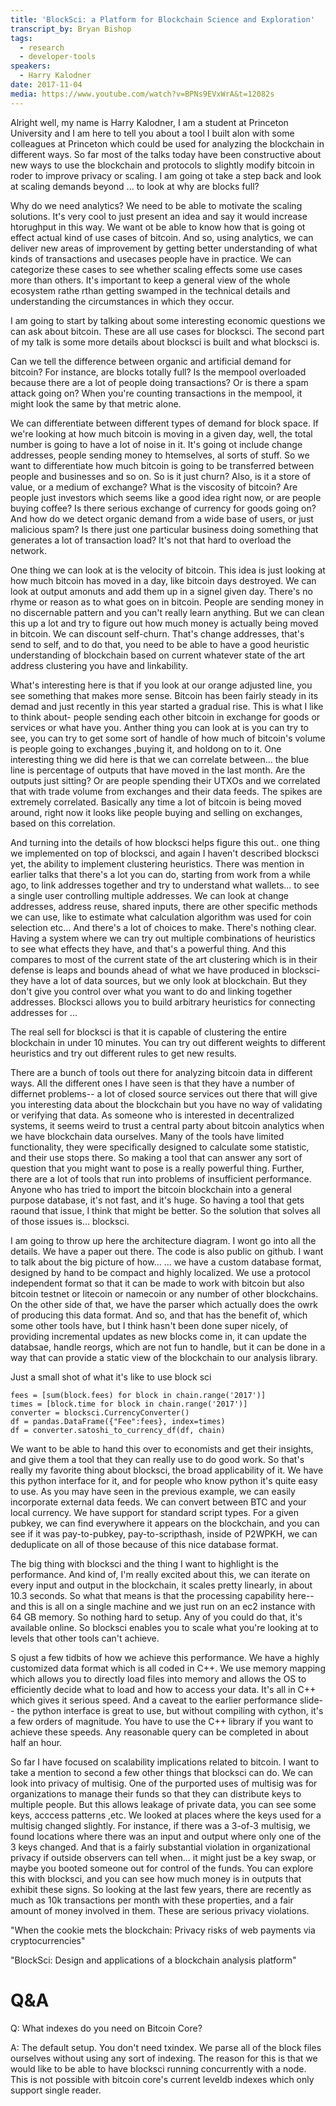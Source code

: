 ```yaml
---
title: 'BlockSci: a Platform for Blockchain Science and Exploration'
transcript_by: Bryan Bishop
tags:
  - research
  - developer-tools
speakers:
  - Harry Kalodner
date: 2017-11-04
media: https://www.youtube.com/watch?v=BPNs9EVxWrA&t=12082s
---
```

Alright well, my name is Harry Kalodner, I am a student at Princeton University and I am here to tell you about a tool I built alon with some colleagues at Princeton which could be used for analyzing the blockchain in different ways. So far most of the talks today have been constructive about new ways to use the blockchain and protocols to slightly modify bitcoin in roder to improve privacy or scaling. I am going ot take a step back and look at scaling demands beyond ... to look at why are blocks full?

Why do we need analytics? We need to be able to motivate the scaling solutions. It's very cool to just present an idea and say it would increase htorughput in this way. We want ot be able to know how that is going ot effect actual kind of use cases of bitcoin. And so, using analytics, we can deliver new areas of improvement by getting better understanding of what kinds of transactions and usecases people have in practice. We can categorize these cases to see whether scaling effects some use cases more than others. It's important to keep a general view of the whole ecosystem rathe rthan getting swamped in the technical details and understanding the circumstances in which they occur.

I am going to start by talking about some interesting economic questions we can ask about bitcoin. These are all use cases for blocksci. The second part of my talk is some more details about blocksci is built and what blocksci is.

Can we tell the difference between organic and artificial demand for bitcoin? For instance, are blocks totally full? Is the mempool overloaded because there are a lot of people doing transactions? Or is there a spam attack going on? When you're counting transactions in the mempool, it might look the same by that metric alone.

We can differentiate between different types of demand for block space. If we're looking at how much bitcoin is moving in a given day, well, the total number is going to have a lot of noise in it. It's going ot include change addresses, people sending money to htemselves, al sorts of stuff. So we want to differentiate how much bitcoin is going to be transferred between people and businesses and so on. So is it just churn? Also, is it a store of value, or a medium of exchange? What is the viscosity of bitcoin? Are people just investors which seems like a good idea right now, or are people buying coffee? Is there serious exchange of currency for goods going on? And how do we detect organic demand from a wide base of users, or just malicious spam? Is there just one particular business doing something that generates a lot of transaction load? It's not that hard to overload the network.

One thing we can look at is the velocity of bitcoin. This idea is just looking at how much bitcoin has moved in a day, like bitcoin days destroyed. We can look at output amonuts and add them up in a signel given day. There's no rhyme or reason as to what goes on in bitcoin. People are sending money in no discernable pattern and you can't really learn anything. But we can clean this up a lot and try to figure out how much money is actually being moved in bitcoin. We can discount self-churn. That's change addresses, that's send to self, and to do that, you need to be able to have a good heuristic understanding of blockchain based on current whatever state of the art address clustering you have and linkability.

What's interesting here is that if you look at our orange adjusted line, you see something that makes more sense. Bitcoin has been fairly steady in its demad and just recently in this year started a gradual rise. This is what I like to think about- people sending each other bitcoin in exchange for goods or services or what have you. Anther thing you can look at is you can try to see, you can try to get some sort of handle of how much of bitcoin's volume is people going to exchanges ,buying it, and holdong on to it. One interesting thing we did here is that we can correlate between... the blue line is percentage of outputs that have moved in the last month. Are the outputs just sitting? Or are people spending their UTXOs and we correlated that with trade volume from exchanges and their data feeds. The spikes are extremely correlated. Basically any time a lot of bitcoin is being moved around, right now it looks like people buying and selling on exchanges, based on this correlation.

And turning into the details of how blocksci helps figure this out.. one thing we implemented on top of blocksci, and again I haven't described blocksci yet, the ability to implement clustering heuristics. There was mention in earlier talks that there's a lot you can do, starting from work from a while ago, to link addresses together and try to understand what wallets... to see a single user controlling multiple addresses. We can look at change addresses, address reuse, shared inputs, there are other specific methods we can use, like to estimate what calculation algorithm was used for coin selection etc... And there's a lot of choices to make. There's nothing clear. Having a system where we can try out multiple combinations of heuristics to see what effects they have, and that's a powerful thing. And this compares to most of the current state of the art clustering which is in their defense is leaps and bounds ahead of what we have produced in blocksci- they have a lot of data sources, but we only look at blockchain. But they don't give you control over what you want to do and linking together addresses. Blocksci allows you to build arbitrary heuristics for connecting addresses for ...

The real sell for blocksci is that it is capable of clustering the entire blockchain in under 10 minutes. You can try out different weights to different heuristics and try out different rules to get new results.

There are a bunch of tools out there for analyzing bitcoin data in different ways. All the different ones I have seen is that they have a number of differnet problems-- a lot of closed source services out there that will give you interesting data about the blockchain but you have no way of validating or verifying that data. As someone who is interested in decentralized systems, it seems weird to trust a central party about bitcoin analytics when we have blockchain data ourselves. Many of the tools have limited functionality, they were specifically designed to calculate some statistic, and their use stops there. So making a tool that can answer any sort of question that you might want to pose is a really powerful thing. Further, there are a lot of tools that run into problems of insufficient performance. Anyone who has tried to import the bitcoin blockchain into a general purpose database, it's not fast, and it's huge. So having a tool that gets raound that issue, I think that might be better. So the solution that solves all of those issues is... blocksci.

I am going to throw up here the architecture diagram. I wont go into all the details. We have a paper out there. The code is also public on github. I want to talk about the big picture of how... ... we have a custom database format, designed by hand to be compact and highly localized. We use a protocol independent format so that it can be made to work with bitcoin but also bitcoin testnet or litecoin or namecoin or any number of other blockchains. On the other side of that, we have the parser which actually does the owrk of producing this data format. And so, and that has the benefit of, which some other tools have, but I think hasn't been done super nicely, of providing incremental updates as new blocks come in, it can update the databsae, handle reorgs, which are not fun to handle, but it can be done in a way that can provide a static view of the blockchain to our analysis library.

Just a small shot of what it's like to use block sci

    fees = [sum(block.fees) for block in chain.range('2017')]
    times = [block.time for block in chain.range('2017')]
    converter = blocksci.CurrencyConverter()
    df = pandas.DataFrame({"Fee":fees}, index=times)
    df = converter.satoshi_to_currency_df(df, chain)

We want to be able to hand this over to economists and get their insights, and give them a tool that they can really use to do good work. So that's really my favorite thing about blocksci, the broad applicability of it. We have this python interface for it, and for people who know python it's quite easy to use. As you may have seen in the previous example, we can easily incorporate external data feeds. We can convert between BTC and your local currency. We have support for standard script types. For a given pubkey, we can find everywhere it appears on the blockchain, and you can see if it was pay-to-pubkey, pay-to-scripthash, inside of P2WPKH, we can deduplicate on all of those because of this nice database format.

The big thing with blocksci and the thing I want to highlight is the performance. And kind of, I'm really excited about this, we can iterate on every input and output in the blockchain, it scales pretty linearly, in about 10.3 seconds. So what that means is that the processing capability here-- and this is all on a single machine and we just run on an ec2 instance with 64 GB memory. So nothing hard to setup. Any of you could do that, it's available online. So blocksci enables you to scale what you're looking at to levels that other tools can't achieve.

S ojust a few tidbits of how we achieve this performance. We have a highly customized data format which is all coded in C++. We use memory mapping which allows you to directly load files into memory and allows the OS to efficiently decide what to load and how to access your data. It's all in C++ which gives it serious speed. And a caveat to the earlier performance slide-- the python interface is great to use, but without compiling with cython, it's a few orders of magnitude. You have to use the C++ library if you want to achieve these speeds. Any reasonable query can be completed in about half an hour.

So far I have focused on scalability implications related to bitcoin. I want to take a mention to second a few other things that blocksci can do. We can look into privacy of multisig. One of the purported uses of multisig was for organizations to manage their funds so that they can distribute keys to multiple people. But this allows leakage of private data, you can see some keys, acccess patterns ,etc. We looked at places where the keys used for a multisig changed slightly. For instance, if there was a 3-of-3 multisig, we found locations where there was an input and output where only one of the 3 keys changed. And that is a fairly substantial violation in organizational privacy if outside observers can tell when... it might just be a key swap, or maybe you booted someone out for control of the funds. You can explore this with blocksci, and you can see how much money is in outputs that exhibit these signs. So looking at the last few years, there are recently as much as 10k transactions per month with these properties, and a fair amount of money involved in them. These are serious privacy violations.

"When the cookie mets the blockchain: Privacy risks of web payments via cryptocurrencies"

"BlockSci: Design and applications of a blockchain analysis platform"

# Q&A

Q: What indexes do you need on Bitcoin Core?

A: The default setup. You don't need txindex. We parse all of the block files ourselves without using any sort of indexing. The reason for this is that we would like to be able to have blocksci running concurrently with a node. This is not possible with bitcoin core's current leveldb indexes which only support single reader.
